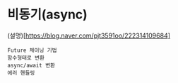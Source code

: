 # 비동기(async)

(설명)[https://blog.naver.com/pjt3591oo/222314109684]

```
Future 체이닝 기법
함수형태로 변환
async/await 변환
에러 핸들링
```